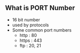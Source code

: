 ## What is PORT Number

- 16 bit number
- used by protocols
- Some common port numbers
    - http : 80
    - https : 443
    - ftp : 20, 21
